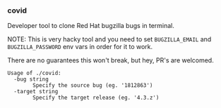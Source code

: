 ### covid

Developer tool to clone Red Hat bugzilla bugs in terminal.

NOTE: This is very hacky tool and you need to set `BUGZILLA_EMAIL` and `BUGZILLA_PASSWORD` env vars in order for it to work.

There are no guarantees this won't break, but hey, PR's are welcomed.

```
Usage of ./covid:
  -bug string
        Specify the source bug (eg. '1812863')
  -target string
        Specify the target release (eg. '4.3.z')
```

